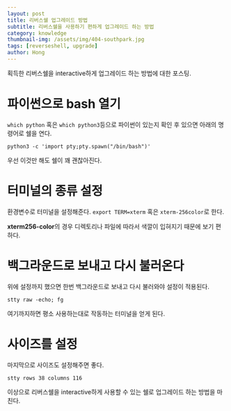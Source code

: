```yaml
---
layout: post
title: 리버스쉘 업그레이드 방법
subtitle: 리버스쉘을 사용하기 편하게 업그레이드 하는 방법
category: knowledge
thumbnail-img: /assets/img/404-southpark.jpg
tags: [reverseshell, upgrade]
author: Hong
---
```

획득한 리버스쉘을 interactive하게 업그레이드 하는 방법에 대한 포스팅.
# 파이썬으로 bash 열기
`which python` 혹은 `which python3`등으로 파이썬이 있는지 확인 후 있으면 아래의 명령어로 쉘을 연다.

`python3 -c 'import pty;pty.spawn("/bin/bash")'`

우선 이것만 해도 쉘이 꽤 괜찮아진다.
# 터미널의 종류 설정
환경변수로 터미널을 설정해준다.
`export TERM=xterm` 혹은 `xterm-256color`로 한다.

**xterm256-color**의 경우 디렉토리나 파일에 따라서 색깔이 입혀지기 때문에 보기 편하다.
# 백그라운드로 보내고 다시 불러온다
위에 설정까지 했으면 한번 백그라운드로 보내고 다시 불러와야 설정이 적용된다.

`stty raw -echo; fg`

여기까지하면 평소 사용하는대로 작동하는 터미널을 얻게 된다. 
# 사이즈를 설정
마지막으로 사이즈도 설정해주면 좋다.

`stty rows 38 columns 116`

이상으로 리버스쉘을 interactive하게 사용할 수 있는 쉘로 업그레이드 하는 방법을 마친다.